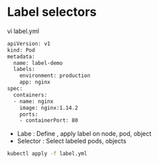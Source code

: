 # Label selectors
vi label.yml
```bash
apiVersion: v1
kind: Pod
metadata:
  name: label-demo
  labels:
    environment: production
    app: nginx
spec:
  containers:
  - name: nginx
    image: nginx:1.14.2
    ports:
    - containerPort: 80
```
- Labe : Define , apply label on node, pod, object
- Selector : Select labeled pods, objects

```bash
kubectl apply -f label.yml

```











